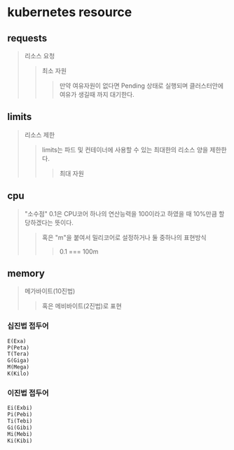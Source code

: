 # kubernetes resource

## requests

> 리소스 요청
>
> > 최소 자원
> >
> > > 만약 여유자원이 없다면 Pending 상태로 실행되며 클러스터안에 여유가 생길때 까지 대기한다.

## limits

> 리소스 제한
>
> > limits는 파드 및 컨테이너에 사용할 수 있는 최대한의 리소스 양을 제한한다.
> >
> > > 최대 자원

## cpu

> "소수점" 0.1은 CPU코어 하나의 연산능력을 100이라고 하였을 때 10%만큼 할당하겠다는 뜻이다.
>
> > 혹은 "m"을 붙여서 밀리코어로 설정하거나 둘 중하나의 표현방식
> >
> > > 0.1 === 100m

## memory

> 메가바이트(10진법)
>
> > 혹은 메비바이트(2진법)로 표현

### 십진법 접두어

```txt
E(Exa)
P(Peta)
T(Tera)
G(Giga)
M(Mega)
K(Kilo)
```

### 이진법 접두어

```txt
Ei(Exbi)
Pi(Pebi)
Ti(Tebi)
Gi(Gibi)
Mi(Mebi)
Ki(Kibi)
```
